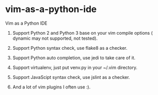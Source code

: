 # vim-as-a-python-ide

Vim as a Python IDE

1) Support Python 2 and Python 3 base on your vim compile options ( dynamic may not supported, not tested).

2) Support Python syntax check, use flake8 as a checker.

3) Support Python auto completion, use jedi to take care of it.

4) Support virtualenv, just put venv.py in your ~/.vim directory.

5) Support JavaScipt syntax check, use jslint as a checker.

6) And a lot of vim plugins I often use :).
